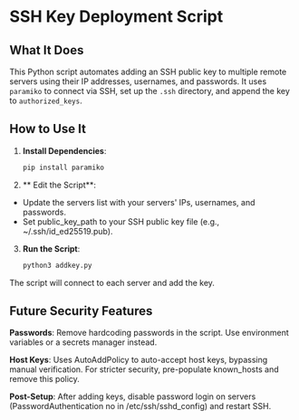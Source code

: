 # SSH Key Deployment Script

## What It Does
This Python script automates adding an SSH public key to multiple remote servers using their IP addresses, usernames, and passwords. It uses `paramiko` to connect via SSH, set up the `.ssh` directory, and append the key to `authorized_keys`.

## How to Use It
1. **Install Dependencies**:
   ```bash
   pip install paramiko
2. ** Edit the Script**:
- Update the servers list with your servers' IPs, usernames, and passwords.
- Set public_key_path to your SSH public key file (e.g., ~/.ssh/id_ed25519.pub).

3. **Run the Script**:
   ```bash
   python3 addkey.py

The script will connect to each server and add the key.

## Future Security Features
**Passwords**: Remove hardcoding passwords in the script. Use environment variables or a secrets manager instead.

**Host Keys**: Uses AutoAddPolicy to auto-accept host keys, bypassing manual verification. For stricter security, pre-populate known_hosts and remove this policy.

**Post-Setup**: After adding keys, disable password login on servers (PasswordAuthentication no in /etc/ssh/sshd_config) and restart SSH.

